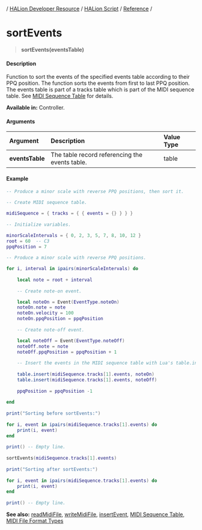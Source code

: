 / [HALion Developer Resource](../../HALion-Developer-Resource.md) / [HALion Script](./HALion-Script.md) / [Reference](./Reference.md) /

# sortEvents

>**sortEvents(eventsTable)**

#### Description

Function to sort the events of the specified events table according to their PPQ position. The function sorts the events from first to last PPQ position. The events table is part of a tracks table which is part of the MIDI sequence table. See [MIDI Sequence Table](./MIDI-Sequence-Table.md) for details.

**Available in:** Controller.

#### Arguments

|Argument|Description|Value Type|
|:-|:-|:-|
|**eventsTable**|The table record referencing the events table.|table|

#### Example

```lua
-- Produce a minor scale with reverse PPQ positions, then sort it.
 
-- Create MIDI sequence table.

midiSequence = { tracks = { { events = {} } } }
 
-- Initialize variables.

minorScaleIntervals = { 0, 2, 3, 5, 7, 8, 10, 12 }
root = 60  -- C3
ppqPosition = 7
 
-- Produce a minor scale with reverse PPQ positions.

for i, interval in ipairs(minorScaleIntervals) do
 
    local note = root + interval
 
    -- Create note-on event.

    local noteOn = Event(EventType.noteOn)
    noteOn.note = note
    noteOn.velocity = 100
    noteOn.ppqPosition = ppqPosition
 
    -- Create note-off event.

    local noteOff = Event(EventType.noteOff)
    noteOff.note = note
    noteOff.ppqPosition = ppqPosition + 1
 
    -- Insert the events in the MIDI sequence table with Lua's table.insert function.
    
    table.insert(midiSequence.tracks[1].events, noteOn)
    table.insert(midiSequence.tracks[1].events, noteOff)
 
    ppqPosition = ppqPosition -1
 
end
 
print("Sorting before sortEvents:")
 
for i, event in ipairs(midiSequence.tracks[1].events) do
    print(i, event)
end
 
print() -- Empty line.
 
sortEvents(midiSequence.tracks[1].events)
 
print("Sorting after sortEvents:")
 
for i, event in ipairs(midiSequence.tracks[1].events) do
    print(i, event)
end
 
print() -- Empty line.
```

**See also:** [readMidiFile](./readMidiFile.md), [writeMidiFile](./writeMidiFile.md), [insertEvent](./insertEvent.md), [MIDI Sequence Table](./MIDI-Sequence-Table.md), [MIDI File Format Types](./MIDI-File-Format-Types.md)